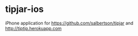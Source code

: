 tipjar-ios
==========

iPhone application for https://github.com/salbertson/tipjar and http://tiptip.herokuapp.com
